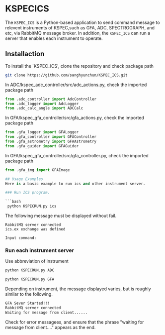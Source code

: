 # KSPECICS
The `KSPEC_ICS` is a Python-based application to send command message to relevent instruments of KSPEC,such as GFA, ADC, SPECTROGRAPH, and etc, via RabbitMQ message broker.
In addition, the `KSPEC_ICS` can run a server that enables each instrument to operate.



## Installaction
To install the `KSPEC_ICS', clone the repository and check package path

```bash
git clone https://github.com/sanghyunchun/KSPEC_ICS.git
```

In ADC/kspec_adc_controller/src/adc_actions.py, check the imported package path

```python
from .adc_controller import AdcController
from .adc_logger import AdcLogger
from .adc_calc_angle import ADCCalc
```

In GFA/kspec_gfa_controller/src/gfa_actions.py, check the imported package path

```python
from .gfa_logger import GFALogger
from .gfa_controller import GFAController
from .gfa_astrometry import GFAAstrometry
from .gfa_guider import GFAGuider
```

In GFA/kspec_gfa_controller/src/gfa_controller.py, check the imported package path

```python
from .gfa_img import GFAImage

## Usage Examples
Here is a basic example to run ics and other instrument server.

### Run ICS program.

```bash
 python KSPECRUN.py ics
```

The following message must be displayed without fail.
```
RabbitMQ server connected
ics.ex exchange was defined

Input command:
```


### Run each instrument server
Use abbreviation of instrument 
```bash
python KSPECRUN.py ADC

python KSPECRUN.py GFA
```

Depending on instrument, the message displayed varies, but
is roughly similar to the following.

```bash
GFA Sever Started!!!
RabbitMQ server connected
Waiting for message from client......
```

Check for error messagees, and ensure that the phrase
"waiting for message from client...." appears as the end.
